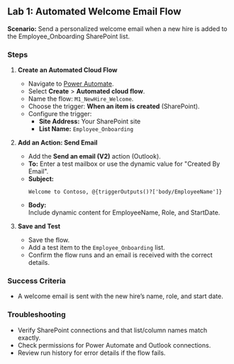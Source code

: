 
## Lab 1: Automated Welcome Email Flow

**Scenario:** Send a personalized welcome email when a new hire is added to the Employee_Onboarding SharePoint list.

### Steps

1. **Create an Automated Cloud Flow**
    - Navigate to [Power Automate](https://make.powerautomate.com).
    - Select **Create** > **Automated cloud flow**.
    - Name the flow: `M1_NewHire_Welcome`.
    - Choose the trigger: **When an item is created** (SharePoint).
    - Configure the trigger:
        - **Site Address:** Your SharePoint site
        - **List Name:** `Employee_Onboarding`

2. **Add an Action: Send Email**
    - Add the **Send an email (V2)** action (Outlook).
    - **To:** Enter a test mailbox or use the dynamic value for "Created By Email".
    - **Subject:**  
      ```
      Welcome to Contoso, @{triggerOutputs()?['body/EmployeeName']}
      ```
    - **Body:**  
      Include dynamic content for EmployeeName, Role, and StartDate.

3. **Save and Test**
    - Save the flow.
    - Add a test item to the `Employee_Onboarding` list.
    - Confirm the flow runs and an email is received with the correct details.

### Success Criteria

- A welcome email is sent with the new hire’s name, role, and start date.

### Troubleshooting

- Verify SharePoint connections and that list/column names match exactly.
- Check permissions for Power Automate and Outlook connections.
- Review run history for error details if the flow fails.